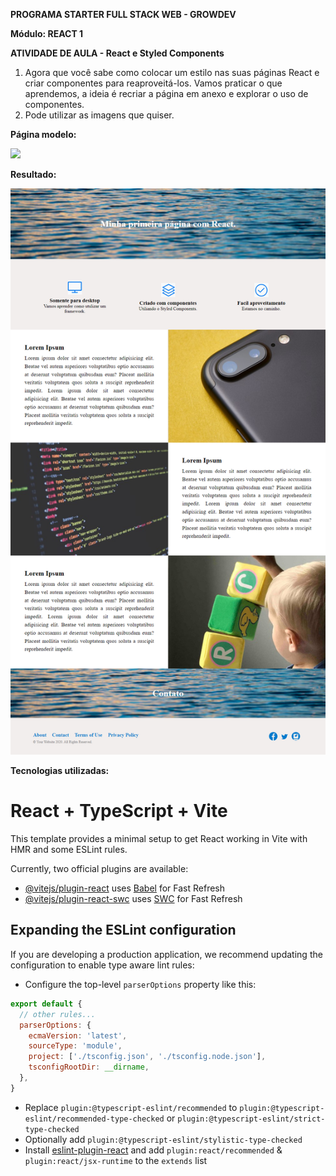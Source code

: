 <b>PROGRAMA STARTER FULL STACK WEB - GROWDEV</b>

<b>Módulo: REACT 1</b>

<b>ATIVIDADE DE AULA -  React e Styled Components</b>

1. Agora que você sabe como colocar um estilo nas suas páginas React e criar componentes para reaproveitá-los. Vamos praticar o que aprendemos, a ideia é recriar a página em anexo e explorar o uso de componentes.
2. Pode utilizar as imagens que quiser.

<b>Página modelo:</b>

<img src="https://github.com/Ligueja/react-styled-components/blob/main/src/assets/exercico-react-1.jpg" width="600"/>

<b>Resultado:</b>

<img src="https://github.com/Ligueja/react-styled-components/blob/main/src/assets/resultado.jpg" width="600"/>


<b>Tecnologias utilizadas:</b>

# React + TypeScript + Vite



This template provides a minimal setup to get React working in Vite with HMR and some ESLint rules.

Currently, two official plugins are available:

- [@vitejs/plugin-react](https://github.com/vitejs/vite-plugin-react/blob/main/packages/plugin-react/README.md) uses [Babel](https://babeljs.io/) for Fast Refresh
- [@vitejs/plugin-react-swc](https://github.com/vitejs/vite-plugin-react-swc) uses [SWC](https://swc.rs/) for Fast Refresh

## Expanding the ESLint configuration

If you are developing a production application, we recommend updating the configuration to enable type aware lint rules:

- Configure the top-level `parserOptions` property like this:

```js
export default {
  // other rules...
  parserOptions: {
    ecmaVersion: 'latest',
    sourceType: 'module',
    project: ['./tsconfig.json', './tsconfig.node.json'],
    tsconfigRootDir: __dirname,
  },
}
```

- Replace `plugin:@typescript-eslint/recommended` to `plugin:@typescript-eslint/recommended-type-checked` or `plugin:@typescript-eslint/strict-type-checked`
- Optionally add `plugin:@typescript-eslint/stylistic-type-checked`
- Install [eslint-plugin-react](https://github.com/jsx-eslint/eslint-plugin-react) and add `plugin:react/recommended` & `plugin:react/jsx-runtime` to the `extends` list
